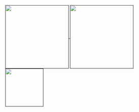 <!--![Top Langs](https://github-readme-stats.vercel.app/api/top-langs/?username=oktayudha05&layout=compact)
![Top Langs](https://github-readme-stats.vercel.app/api/top-langs/?username=oktayudha05&layout=compact&icons=true&theme=transparent)

![Anurag's GitHub stats](https://github-readme-stats.vercel.app/api?username=oktayudha05&show_icons=true&theme=transparent&rank_icon=github&include_all_commits=true))
![oktayudha's GitHub stats](https://github-readme-stats.vercel.app/api/wakatime?username=oktayudha05&show_icons=true&theme=transparent)
-->
<a href="">
  <img height=200 align="center" src="https://github-readme-stats.vercel.app/api?username=oktayudha05&theme=transparent&rank_icon=github&include_all_commits=true&border_color=2e4058" />
</a>
<a href="">
  <img height=200 align="center" src="https://github-readme-stats.vercel.app/api/top-langs/?username=oktayudha05&exclude_repo=Belajar-koding,Kuliah,Bookshelf-API,Contact-app,realtimeChat-firebase,tanya-orang-gabut,PDF-Generate,belajar-nodeJs&hide=css&layout=compact&langs_count=6&card_width=320&theme=transparent&border_color=2e4058" />
</a>
<a href="">
  <img height=120 align="center" src="https://github-readme-stats.vercel.app/api/wakatime?username=oktayudha05&layout=compact&langs_count=8&card_width=120&theme=transparent&border_color=2e4058" />
</a>
<!--
<a href="">
  <img height=200 align="center" src="https://github-readme-stats.vercel.app/api?username=oktayudha05&theme=transparent&rank_icon=github&include_all_commits=true&border_color=2e4058" />
</a>
<a href="">
  <img height=200 align="center" src="https://github-readme-stats.vercel.app/api/top-langs/?username=oktayudha05&layout=compact&langs_count=8&card_width=320&theme=transparent&border_color=2e4058" />
</a>
<img height=200 align="center" src="https://github-readme-stats.vercel.app/api/top-langs?username=oktayudha05&layout=compact&langs_count=8&card_width=320&theme=transparent&border_color=2e4058" />
**oktayudha05/oktayudha05** is a ✨ _special_ ✨ repository because its `README.md` (this file) appears on your GitHub profile.

Here are some ideas to get you started:

- 🔭 I’m currently working on ...
- 🌱 I’m currently learning ...
- 👯 I’m looking to collaborate on ...
- 🤔 I’m looking for help with ...
- 💬 Ask me about ...
- 📫 How to reach me: ...
- 😄 Pronouns: ...
- ⚡ Fun fact: ...
-->
